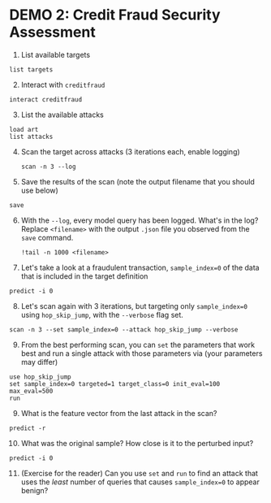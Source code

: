 # DEMO 2: Credit Fraud Security Assessment
1. List available targets
  ```
  list targets
  ```


2. Interact with `creditfraud`
  ```
  interact creditfraud
  ```


3. List the available attacks
  ```
  load art
  list attacks
  ```


4. Scan the target across attacks (3 iterations each, enable logging)
   ```
   scan -n 3 --log
   ```


5. Save the results of the scan (note the output filename that you should use below)
  ```
  save
  ```


6. With the `--log`, every model query has been logged.  What's in the log?  Replace `<filename>` with the output `.json` file you observed from the `save` command.
   ```
   !tail -n 1000 <filename>
   ```


7. Let's take a look at a fraudulent transaction, `sample_index=0` of the data that is included in the target definition
  ```
  predict -i 0
  ```


8. Let's scan again with 3 iterations, but targeting only `sample_index=0` using `hop_skip_jump`, with the `--verbose` flag set.
  ```
  scan -n 3 --set sample_index=0 --attack hop_skip_jump --verbose 
  ```

9. From the best performing scan, you can `set` the parameters that work best and run a single attack with those parameters via (your parameters may differ)
  ```
  use hop_skip_jump
  set sample_index=0 targeted=1 target_class=0 init_eval=100 max_eval=500
  run
  ```


9. What is the feature vector from the last attack in the scan?
  ```
  predict -r
  ```


10. What was the original sample?  How close is it to the perturbed input?
  ```
  predict -i 0
  ```


11.  (Exercise for the reader)  Can you use `set` and `run` to find an attack that uses the _least_ number of queries that causes `sample_index=0` to appear benign?
